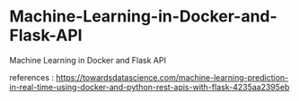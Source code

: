 # Machine-Learning-in-Docker-and-Flask-API
Machine Learning in Docker and Flask API

references : https://towardsdatascience.com/machine-learning-prediction-in-real-time-using-docker-and-python-rest-apis-with-flask-4235aa2395eb
